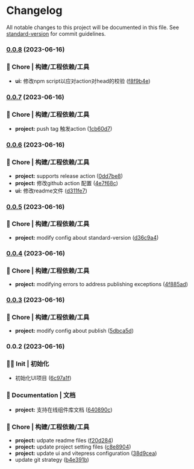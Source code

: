 # Changelog

All notable changes to this project will be documented in this file. See [standard-version](https://github.com/conventional-changelog/standard-version) for commit guidelines.

### [0.0.8](https://github.com/xmetaki/SpicyRabbit/compare/v0.0.7...v0.0.8) (2023-06-16)


### 🚀 Chore | 构建/工程依赖/工具

* **ui:** 修改npm script以应对action对head的校验 ([f8f9b4e](https://github.com/xmetaki/SpicyRabbit/commit/f8f9b4e52408d2225ac57fe9e7da7b1b7a245be9))

### [0.0.7](https://github.com/xmetaki/SpicyRabbit/compare/v0.0.6...v0.0.7) (2023-06-16)


### 🚀 Chore | 构建/工程依赖/工具

* **project:** push tag 触发action ([1cb60d7](https://github.com/xmetaki/SpicyRabbit/commit/1cb60d7f61f98076c5dbb0cbb2de44c7f400e5ea))

### [0.0.6](https://github.com/xmetaki/SpicyRabbit/compare/v0.0.5...v0.0.6) (2023-06-16)


### 🚀 Chore | 构建/工程依赖/工具

* **project:** supports  release action ([0dd7be8](https://github.com/xmetaki/SpicyRabbit/commit/0dd7be813e01fdf020c17ed81dd58b034cdd10dc))
* **project:** 修改github action 配置 ([4e7f68c](https://github.com/xmetaki/SpicyRabbit/commit/4e7f68cd95f1cc7091e997fe802cf30bb64d853f))
* **ui:** 修改readme文件 ([d311fe7](https://github.com/xmetaki/SpicyRabbit/commit/d311fe7603b8ff0994b8a35c90553b7dceb3f9f2))

### [0.0.5](https://github.com/xmetaki/SpicyRabbit/compare/v0.0.4...v0.0.5) (2023-06-16)


### 🚀 Chore | 构建/工程依赖/工具

* **project:** modify config about standard-version ([d36c9a4](https://github.com/xmetaki/SpicyRabbit/commit/d36c9a4d5aa99f95490bde151849b4e63e9a2bc1))

### [0.0.4](https://github.com/xmetaki/SpicyRabbit/compare/v0.0.3...v0.0.4) (2023-06-16)


### 🚀 Chore | 构建/工程依赖/工具

* **project:** modifying errors to address publishing exceptions ([4f885ad](https://github.com/xmetaki/SpicyRabbit/commit/4f885ad74643bf0b5be1e8c4a4653312f0b85dc3))

### [0.0.3](https://github.com/xmetaki/SpicyRabbit/compare/v0.0.2...v0.0.3) (2023-06-16)


### 🚀 Chore | 构建/工程依赖/工具

* **project:** modify config about publish ([5dbca5d](https://github.com/xmetaki/SpicyRabbit/commit/5dbca5d7dc6939b6c46d09f1ace8582a67cfff8e))

### 0.0.2 (2023-06-16)


### 😶‍🌫️ Init | 初始化

* 初始化UI项目 ([6c97a1f](https://github.com/xmetaki/SpicyRabbit/commit/6c97a1fd42859d6cf874b492f2b1cfdcd0c51125))


### 📖 Documentation | 文档

* **project:** 支持在线组件库文档 ([640890c](https://github.com/xmetaki/SpicyRabbit/commit/640890cdabc5fdda8e351a6ac240ae5ca9bbe514))


### 🚀 Chore | 构建/工程依赖/工具

* **project:** udpate readme files ([f20d284](https://github.com/xmetaki/SpicyRabbit/commit/f20d2844239751eae0da7a20bbfa926513d05043))
* **project:** update project setting files ([c8e8904](https://github.com/xmetaki/SpicyRabbit/commit/c8e89041d2c9e0bdbc1ccb577429b408709d349e))
* **project:** update ui and vitepress configuration ([38d9cea](https://github.com/xmetaki/SpicyRabbit/commit/38d9cea773fc706fc2785038a1ce06517c963627))
* update git strategy ([b4e391b](https://github.com/xmetaki/SpicyRabbit/commit/b4e391b1c12604e32c422f9cd568e431aa4da840))
